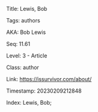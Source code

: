 Title:  Lewis, Bob

Tags:   authors

AKA:    Bob Lewis

Seq:    11.61

Level:  3 - Article

Class:  author

Link:   https://issurvivor.com/about/

Timestamp: 20230209212848

Index:  Lewis, Bob; 
